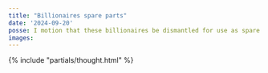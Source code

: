```yaml
---
title: "Billionaires spare parts"
date: '2024-09-20'
posse: I motion that these billionaires be dismantled for use as spare parts. All in favour?
images:
---
```


{% include "partials/thought.html" %}
